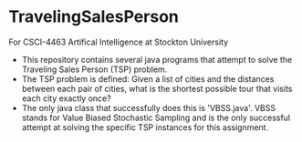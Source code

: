 # TravelingSalesPerson
For CSCI-4463 Artifical Intelligence at Stockton University

  - This repository contains several java programs that attempt to solve the Traveling Sales Person (TSP) problem.
  - The TSP problem is defined: Given a list of cities and the distances between each pair of cities, what is the shortest possible tour that visits each city exactly once?
  - The only java class that successfully does this is 'VBSS.java'. VBSS stands for Value Biased Stochastic Sampling and is the only successful attempt at solving the specific TSP instances for this assignment. 

